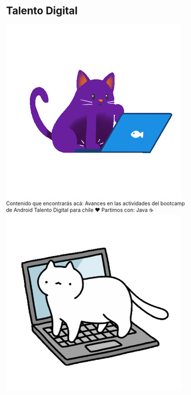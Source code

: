 # Talento Digital
![](https://github.com/BarbaraCarvajal/talentoDigital/blob/master/giphy%20(4).gif)
Contenido que encontrarás acá: Avances en las actividades del bootcamp de Android Talento Digital para chile ♥
Partimos con: Java ☕
![](https://github.com/BarbaraCarvajal/talentoDigital/blob/master/giphy%20(5).gif)
